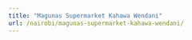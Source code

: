 ```yaml
---
title: "Magunas Supermarket Kahawa Wendani"
url: /nairobi/magunas-supermarket-kahawa-wendani/
---
```

